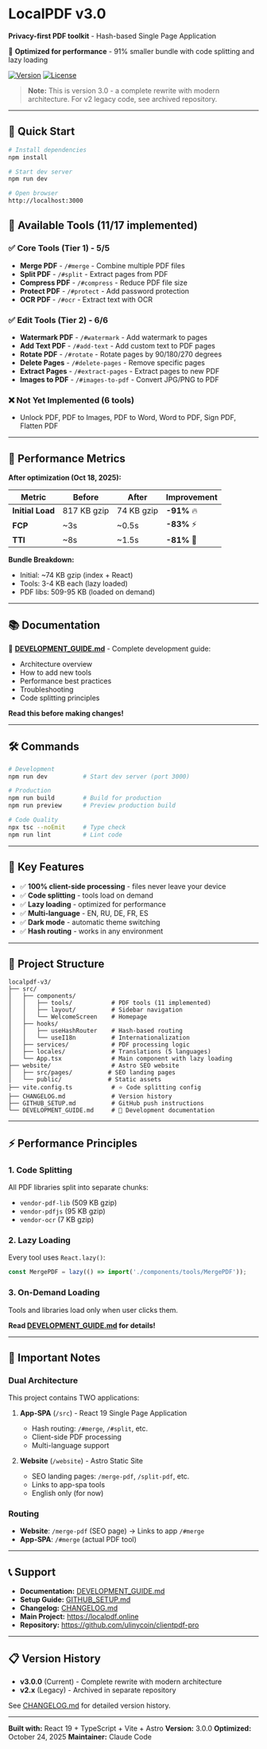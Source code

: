 # LocalPDF v3.0

**Privacy-first PDF toolkit** - Hash-based Single Page Application

🚀 **Optimized for performance** - 91% smaller bundle with code splitting and lazy loading

[![Version](https://img.shields.io/badge/version-3.0.0-blue.svg)](https://github.com/ulinycoin/clientpdf-pro)
[![License](https://img.shields.io/badge/license-MIT-green.svg)](./LICENSE)

> **Note:** This is version 3.0 - a complete rewrite with modern architecture. For v2 legacy code, see archived repository.

---

## 🎯 Quick Start

```bash
# Install dependencies
npm install

# Start dev server
npm run dev

# Open browser
http://localhost:3000
```

## 📱 Available Tools (11/17 implemented)

### ✅ Core Tools (Tier 1) - 5/5
- **Merge PDF** - `/#merge` - Combine multiple PDF files
- **Split PDF** - `/#split` - Extract pages from PDF
- **Compress PDF** - `/#compress` - Reduce PDF file size
- **Protect PDF** - `/#protect` - Add password protection
- **OCR PDF** - `/#ocr` - Extract text with OCR

### ✅ Edit Tools (Tier 2) - 6/6
- **Watermark PDF** - `/#watermark` - Add watermark to pages
- **Add Text PDF** - `/#add-text` - Add custom text to PDF pages
- **Rotate PDF** - `/#rotate` - Rotate pages by 90/180/270 degrees
- **Delete Pages** - `/#delete-pages` - Remove specific pages
- **Extract Pages** - `/#extract-pages` - Extract pages to new PDF
- **Images to PDF** - `/#images-to-pdf` - Convert JPG/PNG to PDF

### ❌ Not Yet Implemented (6 tools)
- Unlock PDF, PDF to Images, PDF to Word, Word to PDF, Sign PDF, Flatten PDF

---

## 🚀 Performance Metrics

**After optimization (Oct 18, 2025):**

| Metric | Before | After | Improvement |
|--------|--------|-------|-------------|
| **Initial Load** | 817 KB gzip | 74 KB gzip | **-91%** 🔥 |
| **FCP** | ~3s | ~0.5s | **-83%** ⚡ |
| **TTI** | ~8s | ~1.5s | **-81%** 🚀 |

**Bundle Breakdown:**
- Initial: ~74 KB gzip (index + React)
- Tools: 3-4 KB each (lazy loaded)
- PDF libs: 509-95 KB (loaded on demand)

---

## 📚 Documentation

📖 **[DEVELOPMENT_GUIDE.md](./DEVELOPMENT_GUIDE.md)** - Complete development guide:
- Architecture overview
- How to add new tools
- Performance best practices
- Troubleshooting
- Code splitting principles

**Read this before making changes!**

---

## 🛠️ Commands

```bash
# Development
npm run dev          # Start dev server (port 3000)

# Production
npm run build        # Build for production
npm run preview      # Preview production build

# Code Quality
npx tsc --noEmit     # Type check
npm run lint         # Lint code
```

---

## 🔑 Key Features

- ✅ **100% client-side processing** - files never leave your device
- ✅ **Code splitting** - tools load on demand
- ✅ **Lazy loading** - optimized for performance
- ✅ **Multi-language** - EN, RU, DE, FR, ES
- ✅ **Dark mode** - automatic theme switching
- ✅ **Hash routing** - works in any environment

---

## 📂 Project Structure

```
localpdf-v3/
├── src/
│   ├── components/
│   │   ├── tools/           # PDF tools (11 implemented)
│   │   ├── layout/          # Sidebar navigation
│   │   └── WelcomeScreen    # Homepage
│   ├── hooks/
│   │   ├── useHashRouter    # Hash-based routing
│   │   └── useI18n          # Internationalization
│   ├── services/            # PDF processing logic
│   ├── locales/             # Translations (5 languages)
│   └── App.tsx              # Main component with lazy loading
├── website/                 # Astro SEO website
│   ├── src/pages/          # SEO landing pages
│   └── public/             # Static assets
├── vite.config.ts           # ⭐ Code splitting config
├── CHANGELOG.md             # Version history
├── GITHUB_SETUP.md          # GitHub push instructions
└── DEVELOPMENT_GUIDE.md     # 📖 Development documentation
```

---

## ⚡ Performance Principles

### 1. Code Splitting
All PDF libraries split into separate chunks:
- `vendor-pdf-lib` (509 KB gzip)
- `vendor-pdfjs` (95 KB gzip)
- `vendor-ocr` (7 KB gzip)

### 2. Lazy Loading
Every tool uses `React.lazy()`:
```typescript
const MergePDF = lazy(() => import('./components/tools/MergePDF'));
```

### 3. On-Demand Loading
Tools and libraries load only when user clicks them.

**Read [DEVELOPMENT_GUIDE.md](./DEVELOPMENT_GUIDE.md) for details!**

---

## 🚫 Important Notes

### Dual Architecture
This project contains TWO applications:

1. **App-SPA** (`/src`) - React 19 Single Page Application
   - Hash routing: `/#merge`, `/#split`, etc.
   - Client-side PDF processing
   - Multi-language support

2. **Website** (`/website`) - Astro Static Site
   - SEO landing pages: `/merge-pdf`, `/split-pdf`, etc.
   - Links to app-spa tools
   - English only (for now)

### Routing
- **Website**: `/merge-pdf` (SEO page) → Links to app `/#merge`
- **App-SPA**: `/#merge` (actual PDF tool)

---

## 📞 Support

- **Documentation:** [DEVELOPMENT_GUIDE.md](./DEVELOPMENT_GUIDE.md)
- **Setup Guide:** [GITHUB_SETUP.md](./GITHUB_SETUP.md)
- **Changelog:** [CHANGELOG.md](./CHANGELOG.md)
- **Main Project:** https://localpdf.online
- **Repository:** https://github.com/ulinycoin/clientpdf-pro

---

## 📋 Version History

- **v3.0.0** (Current) - Complete rewrite with modern architecture
- **v2.x** (Legacy) - Archived in separate repository

See [CHANGELOG.md](./CHANGELOG.md) for detailed version history.

---

**Built with:** React 19 + TypeScript + Vite + Astro
**Version:** 3.0.0
**Optimized:** October 24, 2025
**Maintainer:** Claude Code
